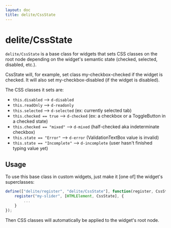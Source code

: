 ```yaml
---
layout: doc
title: delite/CssState
---
```


# delite/CssState

`delite/CssState` is a base class for widgets that sets CSS classes on the root node depending on the widget's
semantic state (checked, selected, disabled, etc.).

CssState will, for example, set class my-checkbox-checked if the widget is checked.
It will also set my-checkbox-disabled (if the widget is disabled).

The CSS classes it sets are:

* `this.disabled` --> `d-disabled`
* `this.readOnly` --> `d-readonly`
* `this.selected` --> `d-selected` (ex: currently selected tab)
* `this.checked == true` --> `d-checked` (ex: a checkbox or a ToggleButton in a checked state)
* `this.checked == "mixed"` --> `d-mixed` (half-checked aka indeterminate checkbox)
* `this.state == "Error"` --> `d-error` (ValidationTextBox value is invalid)
* `this.state == "Incomplete"` --> `d-incomplete` (user hasn't finished typing value yet)

## Usage

To use this base class in custom widgets, just make it [one of] the widget's superclasses:
    
```js
define(["delite/register", "delite/CssState"], function(register, CssState){
	register("my-slider", [HTMLElement, CssState], {
		...
	}
});
```

Then CSS classes will automatically be applied to the widget's root node.